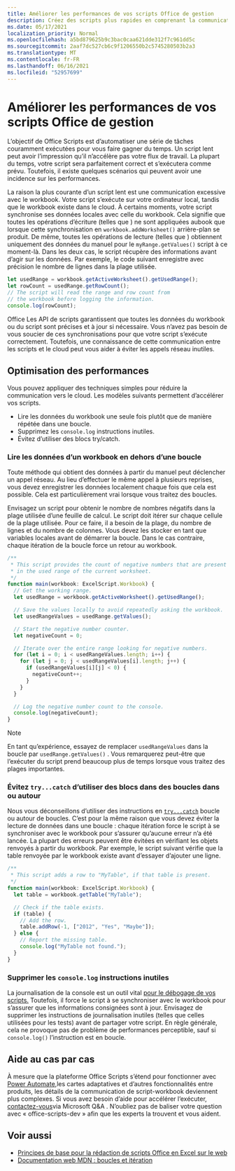 ```yaml
---
title: Améliorer les performances de vos scripts Office de gestion
description: Créez des scripts plus rapides en comprenant la communication entre le Excel et votre script.
ms.date: 05/17/2021
localization_priority: Normal
ms.openlocfilehash: a5bd879625b9c3bac0caa621dde312f7c961dd5c
ms.sourcegitcommit: 2aaf7dc527cb6c9f1206550b2c5745280503b2a3
ms.translationtype: MT
ms.contentlocale: fr-FR
ms.lasthandoff: 06/16/2021
ms.locfileid: "52957699"
---
```

# <a name="improve-the-performance-of-your-office-scripts"></a>Améliorer les performances de vos scripts Office de gestion

L’objectif de Office Scripts est d’automatiser une série de tâches couramment exécutées pour vous faire gagner du temps. Un script lent peut avoir l’impression qu’il n’accélère pas votre flux de travail. La plupart du temps, votre script sera parfaitement correct et s’exécutera comme prévu. Toutefois, il existe quelques scénarios qui peuvent avoir une incidence sur les performances.

La raison la plus courante d’un script lent est une communication excessive avec le workbook. Votre script s’exécute sur votre ordinateur local, tandis que le workbook existe dans le cloud. À certains moments, votre script synchronise ses données locales avec celle du workbook. Cela signifie que toutes les opérations d’écriture (telles que ) ne sont appliquées aubook que lorsque cette synchronisation en `workbook.addWorksheet()` arrière-plan se produit. De même, toutes les opérations de lecture (telles que ) obtiennent uniquement des données du manuel pour le `myRange.getValues()` script à ce moment-là. Dans les deux cas, le script récupère des informations avant d’agir sur les données. Par exemple, le code suivant enregistre avec précision le nombre de lignes dans la plage utilisée.

```TypeScript
let usedRange = workbook.getActiveWorksheet().getUsedRange();
let rowCount = usedRange.getRowCount();
// The script will read the range and row count from
// the workbook before logging the information.
console.log(rowCount);
```

Office Les API de scripts garantissent que toutes les données du workbook ou du script sont précises et à jour si nécessaire. Vous n’avez pas besoin de vous soucier de ces synchronisations pour que votre script s’exécute correctement. Toutefois, une connaissance de cette communication entre les scripts et le cloud peut vous aider à éviter les appels réseau inutiles.

## <a name="performance-optimizations"></a>Optimisation des performances

Vous pouvez appliquer des techniques simples pour réduire la communication vers le cloud. Les modèles suivants permettent d’accélérer vos scripts.

- Lire les données du workbook une seule fois plutôt que de manière répétée dans une boucle.
- Supprimez les `console.log` instructions inutiles.
- Évitez d’utiliser des blocs try/catch.

### <a name="read-workbook-data-outside-of-a-loop"></a>Lire les données d’un workbook en dehors d’une boucle

Toute méthode qui obtient des données à partir du manuel peut déclencher un appel réseau. Au lieu d’effectuer le même appel à plusieurs reprises, vous devez enregistrer les données localement chaque fois que cela est possible. Cela est particulièrement vrai lorsque vous traitez des boucles.

Envisagez un script pour obtenir le nombre de nombres négatifs dans la plage utilisée d’une feuille de calcul. Le script doit itérer sur chaque cellule de la plage utilisée. Pour ce faire, il a besoin de la plage, du nombre de lignes et du nombre de colonnes. Vous devez les stocker en tant que variables locales avant de démarrer la boucle. Dans le cas contraire, chaque itération de la boucle force un retour au workbook.

```TypeScript
/**
 * This script provides the count of negative numbers that are present
 * in the used range of the current worksheet.
 */
function main(workbook: ExcelScript.Workbook) {
  // Get the working range.
  let usedRange = workbook.getActiveWorksheet().getUsedRange();

  // Save the values locally to avoid repeatedly asking the workbook.
  let usedRangeValues = usedRange.getValues();

  // Start the negative number counter.
  let negativeCount = 0;

  // Iterate over the entire range looking for negative numbers.
  for (let i = 0; i < usedRangeValues.length; i++) {
    for (let j = 0; j < usedRangeValues[i].length; j++) {
      if (usedRangeValues[i][j] < 0) {
        negativeCount++;
      }
    }
  }

  // Log the negative number count to the console.
  console.log(negativeCount);
}
```

> [!NOTE]
> En tant qu’expérience, essayez de remplacer `usedRangeValues` dans la boucle par `usedRange.getValues()` . Vous remarquerez peut-être que l’exécuter du script prend beaucoup plus de temps lorsque vous traitez des plages importantes.

### <a name="avoid-using-trycatch-blocks-in-or-surrounding-loops"></a>Évitez `try...catch` d’utiliser des blocs dans des boucles dans ou autour

Nous vous déconseillons d’utiliser des instructions en [`try...catch`](https://developer.mozilla.org/docs/Web/JavaScript/Reference/Statements/try...catch) boucle ou autour de boucles. C’est pour la même raison que vous devez éviter la lecture de données dans une boucle : chaque itération force le script à se synchroniser avec le workbook pour s’assurer qu’aucune erreur n’a été lancée. La plupart des erreurs peuvent être évitées en vérifiant les objets renvoyés à partir du workbook. Par exemple, le script suivant vérifie que la table renvoyée par le workbook existe avant d’essayer d’ajouter une ligne.

```TypeScript
/**
 * This script adds a row to "MyTable", if that table is present.
 */
function main(workbook: ExcelScript.Workbook) {
  let table = workbook.getTable("MyTable");

  // Check if the table exists.
  if (table) {
    // Add the row.
    table.addRow(-1, ["2012", "Yes", "Maybe"]);
  } else {
    // Report the missing table.
    console.log("MyTable not found.");
  }
}
```

### <a name="remove-unnecessary-consolelog-statements"></a>Supprimer les `console.log` instructions inutiles

La journalisation de la console est un outil vital [pour le débogage de vos scripts.](../testing/troubleshooting.md) Toutefois, il force le script à se synchroniser avec le workbook pour s’assurer que les informations consignées sont à jour. Envisagez de supprimer les instructions de journalisation inutiles (telles que celles utilisées pour les tests) avant de partager votre script. En règle générale, cela ne provoque pas de problème de performances perceptible, sauf si `console.log()` l’instruction est en boucle.

## <a name="case-by-case-help"></a>Aide au cas par cas

À mesure que la plateforme Office Scripts s’étend [](/adaptive-cards)pour fonctionner avec [Power Automate,](https://flow.microsoft.com/)les cartes adaptatives et d’autres fonctionnalités entre produits, les détails de la communication de script-workbook deviennent plus complexes. Si vous avez besoin d’aide pour accélérer l’exécuter, [contactez-vous](/answers/topics/office-scripts-excel-dev.html)via Microsoft Q&A . N’oubliez pas de baliser votre question avec « office-scripts-dev » afin que les experts la trouvent et vous aident.

## <a name="see-also"></a>Voir aussi

- [Principes de base pour la rédaction de scripts Office en Excel sur le web](scripting-fundamentals.md)
- [Documentation web MDN : boucles et itération](https://developer.mozilla.org/docs/Web/JavaScript/Guide/Loops_and_iteration)
